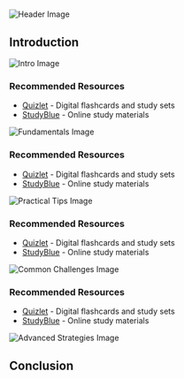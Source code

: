 # 


![Header Image](https://fal.media/files/rabbit/RKAAClj8L84NpRTw-jOx0.png)

## Introduction


![Intro Image](https://fal.media/files/lion/lbmn9GV41LZhqoms5D1aH.png)



### Recommended Resources
- [Quizlet](https://quizlet.com/) - Digital flashcards and study sets
- [StudyBlue](https://www.studyblue.com/) - Online study materials


![Fundamentals Image](https://fal.media/files/penguin/27TsoLQqcyJ4236TV0vCF.png)



### Recommended Resources
- [Quizlet](https://quizlet.com/) - Digital flashcards and study sets
- [StudyBlue](https://www.studyblue.com/) - Online study materials


![Practical Tips Image](https://fal.media/files/elephant/VpSIOKt1DTsYzCO-eohSr.png)



### Recommended Resources
- [Quizlet](https://quizlet.com/) - Digital flashcards and study sets
- [StudyBlue](https://www.studyblue.com/) - Online study materials


![Common Challenges Image](https://fal.media/files/kangaroo/2xiW7j-2F_kgNJ7Hs2Zba.png)



### Recommended Resources
- [Quizlet](https://quizlet.com/) - Digital flashcards and study sets
- [StudyBlue](https://www.studyblue.com/) - Online study materials


![Advanced Strategies Image](https://fal.media/files/lion/Bd8x1Wkre5baCprvYZdQ5.png)

## Conclusion


